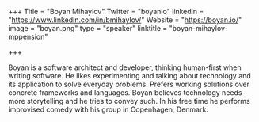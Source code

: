 +++
Title = "Boyan Mihaylov"
Twitter = "boyanio"
linkedin = "https://www.linkedin.com/in/bmihaylov/"
Website = "https://boyan.io/"
image = "boyan.png"
type = "speaker"
linktitle = "boyan-mihaylov-mppension"

+++

Boyan is a software architect and developer, thinking human-first when writing software. He likes experimenting and talking about technology and its application to solve everyday problems. Prefers working solutions over concrete frameworks and languages. Boyan believes technology needs more storytelling and he tries to convey such. In his free time he performs improvised comedy with his group in Copenhagen, Denmark.
